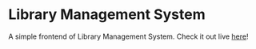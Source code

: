 # Library Management System
A simple frontend of Library Management System.
Check it out live [here](https://subhashissuara.github.io/LibraryManagementSystem)!
